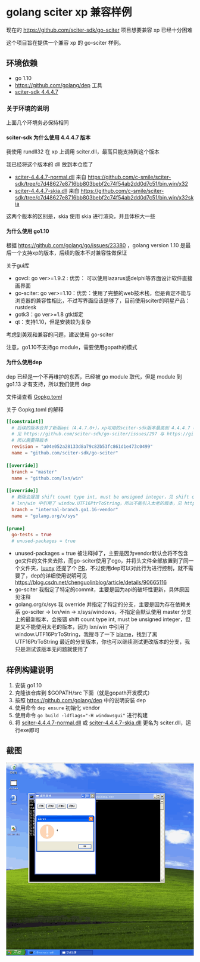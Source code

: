 # golang sciter xp 兼容样例

现在的 https://github.com/sciter-sdk/go-sciter 项目想要兼容 xp 已经十分困难

这个项目旨在提供一个兼容 xp 的 go-sciter 样例。

## 环境依赖

- go 1.10
- https://github.com/golang/dep 工具
- [sciter-sdk 4.4.4.7](https://github.com/c-smile/sciter-sdk/tree/c7d48627e8716bb803bebf2c74f54ab2dd0d7c51)

### 关于环境的说明

上面几个环境务必保持相同

#### sciter-sdk 为什么使用 4.4.4.7 版本

我使用 rundll32 在 xp 上调用 sciter.dll，最高只能支持到这个版本

我已经将这个版本的 dll 放到本仓库了

- [sciter-4.4.4.7-normal.dll](sciter-4.4.4.7-normal.dll) 来自 https://github.com/c-smile/sciter-sdk/tree/c7d48627e8716bb803bebf2c74f54ab2dd0d7c51/bin.win/x32
- [sciter-4.4.4.7-skia.dll](sciter-4.4.4.7-skia.dll) 来自 https://github.com/c-smile/sciter-sdk/tree/c7d48627e8716bb803bebf2c74f54ab2dd0d7c51/bin.win/x32skia

这两个版本的区别是，skia 使用 skia 进行渲染，并且体积大一些

#### 为什么使用 go1.10

根据 https://github.com/golang/go/issues/23380 ，golang version 1.10 是最后一个支持xp的版本，后续的版本不对兼容性做保证

关于gui库
- govcl: go ver>=1.9.2 : 优势： 可以使用lazarus或delphi等界面设计软件直接画界面
- go-sciter: go ver>=1.10：优势：使用了完整的web技术栈，但是肯定不能与浏览器的兼容性相比，不过写界面应该是够了，目前使用sciter的明星产品：rustdesk
- gotk3：go ver>=1.8 gtk绑定
- qt：支持1.10，但是安装较为复杂

考虑到美观和兼容的问题，建议使用 go-sciter

注意，go1.10不支持go module，需要使用gopath的模式

#### 为什么使用dep

dep 已经是一个不再维护的东西，已经被 go module 取代，但是 module 到 go1.13 才有支持，所以我们使用 dep

文件请查看 [Gopkg.toml](Gopkg.toml)

关于 Gopkg.toml 的解释

```toml
[[constraint]]
  # 后续的版本合并了新版api（4.4.7.0+），xp可用的sciter-sdk版本最高到 4.4.4.7（https://github.com/c-smile/sciter-sdk/commit/c7d48627e8716bb803bebf2c74f54ab2dd0d7c51）
  # 见 https://github.com/sciter-sdk/go-sciter/issues/297 与 https://github.com/sciter-sdk/go-sciter/commit/99cd4de65a26163ff93872ef7bba888b479081dc
  # 所以需要降版本
  revision = "a04e052a28133d8a79c82b53fc861d1e473c0499"
  name = "github.com/sciter-sdk/go-sciter"

[[override]]
  branch = "master"
  name = "github.com/lxn/win"

[[override]]
  # 新版会报错 shift count type int, must be unsigned integer，见 shift count type int, must be unsigned integer
  # lxn/win 中引用了 window.UTF16PtrToString，所以不能引入太老的版本，见 https://github.com/golang/sys/blame/66a0560e4e097a54e439cdc529e28fcd0f9014e8/windows/syscall_windows.go
  branch = "internal-branch.go1.16-vendor"
  name = "golang.org/x/sys"

[prune]
  go-tests = true
  # unused-packages = true
```

- unused-packages = true 被注释掉了，主要是因为vendor默认会将不包含go文件的文件夹去除，而go-sciter使用了cgo，并将头文件全部放置到了同一个文件夹，[luuny](https://github.com/lunny) 还提了个 [PR](https://github.com/AdguardTeam/go-sciter/pull/2)，不过使用dep可以对此行为进行控制，就不需要了，dep的详细使用说明可见 https://blog.csdn.net/chenguolinblog/article/details/90665116
- go-sciter 我指定了特定的commit，主要是因为api的破坏性更新，具体原因见注释
- golang.org/x/sys 我 override 并指定了特定的分支，主要是因为存在依赖关系 go-sciter -> lxn/win -> x/sys/windows，不指定会默认使用 master 分支上的最新版本，会报错 shift count type int, must be unsigned integer，但是又不能使用太老的版本，因为 lxn/win 中引用了 window.UTF16PtrToString，我搜寻了一下 [blame](https://github.com/golang/sys/blame/66a0560e4e097a54e439cdc529e28fcd0f9014e8/windows/syscall_windows.go)，找到了离 UTF16PtrToString 最近的分支版本，你也可以继续测试更改版本的分支，我只是测试该版本无问题就使用了

## 样例构建说明

1. 安装 go1.10
2. 克隆该仓库到 $GOPATH/src 下面（就是gopath开发模式）
3. 按照 https://github.com/golang/dep 中的说明安装 dep
4. 使用命令 `dep ensure` 初始化 vendor
5. 使用命令 `go build -ldflags="-H windowsgui"` 进行构建
6. 将 [sciter-4.4.4.7-normal.dll](sciter-4.4.4.7-normal.dll) 或 [sciter-4.4.4.7-skia.dll](sciter-4.4.4.7-skia.dll) 更名为 sciter.dll，运行exe即可

## 截图

![xp截图](imgs/16626195237.png)